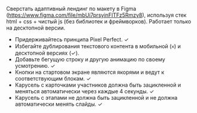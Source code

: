 Сверстать адаптивный лендинг по макету в Figma (https://www.figma.com/file/mbUi7prsyinFITFz5Rmzy8), используя стек html + css + чистый js (без библиотек и фреймворков).
Работает только на десктопной версии.
- Придерживайтесь принципа Pixel Perfect. ✓
- Избегайте дублирования текстового контента в мобильной (𐄂) и десктопной версиях (✓).
- Добавьте бегущую строку и другую анимацию по своему усмотрению. ✓
- Кнопки на стартовом экране являются якорями и ведут к соответствующим блокам. ✓
- Карусель с карточками участников должна быть зацикленной и меняться автоматически через каждые 4 секунды. ✓
- Карусель с этапами не должна быть зацикленной и не должна автоматически менять слайды. ✓
